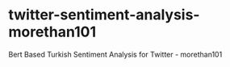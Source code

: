 # twitter-sentiment-analysis-morethan101
Bert Based Turkish Sentiment Analysis for Twitter - morethan101
